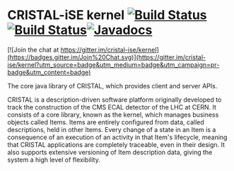 CRISTAL-iSE kernel [![Build Status](https://img.shields.io/travis/cristal-ise/kernel/master.svg?label=master)](https://travis-ci.org/cristal-ise/kernel)[![Build Status](https://img.shields.io/travis/cristal-ise/kernel/develop.svg?label=develop)](https://travis-ci.org/cristal-ise/kernel)[![Javadocs](http://javadoc.io/badge/org.cristalise/cristalise-kernel.svg)](http://javadoc.io/doc/org.cristalise/cristalise-kernel)
==================

[![Join the chat at https://gitter.im/cristal-ise/kernel](https://badges.gitter.im/Join%20Chat.svg)](https://gitter.im/cristal-ise/kernel?utm_source=badge&utm_medium=badge&utm_campaign=pr-badge&utm_content=badge)

The core java library of CRISTAL, which provides client and server APIs.

CRISTAL is a description-driven software platform originally developed to track the construction of the CMS ECAL detector of the
LHC at CERN. It consists of a core library, known as the kernel, which manages business objects called Items. Items are entirely 
configured from data, called descriptions, held in other Items. Every change of a state in an Item is a consequence of an 
execution of an activity in that Item's lifecycle, meaning that CRISTAL applications are completely traceable, even in their 
design. It also supports extensive versioning of Item description data, giving the system a high level of flexibility.
